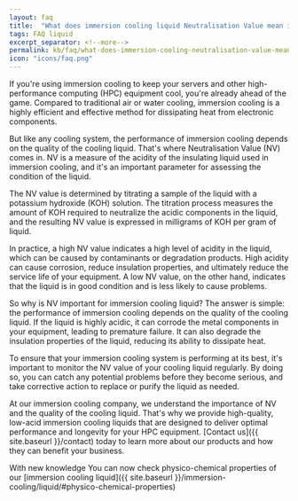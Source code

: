 ```yaml
---
layout: faq
title:  "What does immersion cooling liquid Neutralisation Value mean in practice?"
tags: FAQ liquid
excerpt_separator: <!--more-->
permalink: kb/faq/what-does-immersion-cooling-neutralisation-value-mean-in-practice
icon: "icons/faq.png"
---
```

If you're using immersion cooling to keep your servers and other high-performance computing (HPC) equipment cool, you're already ahead of the game. Compared to traditional air or water cooling, immersion cooling is a highly efficient and effective method for dissipating heat from electronic components.
<!--more-->
But like any cooling system, the performance of immersion cooling depends on the quality of the cooling liquid. That's where Neutralisation Value (NV) comes in. NV is a measure of the acidity of the insulating liquid used in immersion cooling, and it's an important parameter for assessing the condition of the liquid.

The NV value is determined by titrating a sample of the liquid with a potassium hydroxide (KOH) solution. The titration process measures the amount of KOH required to neutralize the acidic components in the liquid, and the resulting NV value is expressed in milligrams of KOH per gram of liquid.

In practice, a high NV value indicates a high level of acidity in the liquid, which can be caused by contaminants or degradation products. High acidity can cause corrosion, reduce insulation properties, and ultimately reduce the service life of your equipment. A low NV value, on the other hand, indicates that the liquid is in good condition and is less likely to cause problems.

So why is NV important for immersion cooling liquid? The answer is simple: the performance of immersion cooling depends on the quality of the cooling liquid. If the liquid is highly acidic, it can corrode the metal components in your equipment, leading to premature failure. It can also degrade the insulation properties of the liquid, reducing its ability to dissipate heat.

To ensure that your immersion cooling system is performing at its best, it's important to monitor the NV value of your cooling liquid regularly. By doing so, you can catch any potential problems before they become serious, and take corrective action to replace or purify the liquid as needed.

At our immersion cooling company, we understand the importance of NV and the quality of the cooling liquid. That's why we provide high-quality, low-acid immersion cooling liquids that are designed to deliver optimal performance and longevity for your HPC equipment. [Contact us]({{ site.baseurl }}/contact)  today to learn more about our products and how they can benefit your business.

With new knowledge You can now check physico-chemical properties of our [immersion cooling liquid]({{ site.baseurl }}/immersion-cooling/liquid/#physico-chemical-properties)

